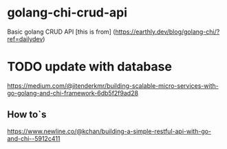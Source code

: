 # golang-chi-crud-api
Basic golang CRUD API
[this is from] (https://earthly.dev/blog/golang-chi/?ref=dailydev)
# TODO update with database
https://medium.com/@jitenderkmr/building-scalable-micro-services-with-go-golang-and-chi-framework-6db5f2f9ad28

## How to`s
https://www.newline.co/@kchan/building-a-simple-restful-api-with-go-and-chi--5912c411